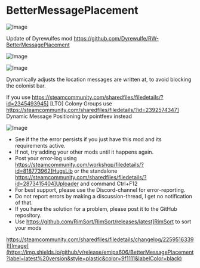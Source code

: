 # BetterMessagePlacement

![Image](https://i.imgur.com/buuPQel.png)

Update of Dyrewulfes mod
https://github.com/Dyrewulfe/RW-BetterMessagePlacement

![Image](https://i.imgur.com/pufA0kM.png)

	
![Image](https://i.imgur.com/Z4GOv8H.png)


Dynamically adjusts the location messages are written at, to avoid blocking the colonist bar.

If you use  https://steamcommunity.com/sharedfiles/filedetails/?id=2345493945] [LTO] Colony Groups use  https://steamcommunity.com/sharedfiles/filedetails/?id=2392574347] Dynamic Message Positioning by pointfeev instead


![Image](https://i.imgur.com/PwoNOj4.png)



-  See if the the error persists if you just have this mod and its requirements active.
-  If not, try adding your other mods until it happens again.
-  Post your error-log using https://steamcommunity.com/workshop/filedetails/?id=818773962]HugsLib or the standalone https://steamcommunity.com/sharedfiles/filedetails/?id=2873415404]Uploader and command Ctrl+F12
-  For best support, please use the Discord-channel for error-reporting.
-  Do not report errors by making a discussion-thread, I get no notification of that.
-  If you have the solution for a problem, please post it to the GitHub repository.
-  Use https://github.com/RimSort/RimSort/releases/latest]RimSort to sort your mods



https://steamcommunity.com/sharedfiles/filedetails/changelog/2259516339]![Image](https://img.shields.io/github/v/release/emipa606/BetterMessagePlacement?label=latest%20version&style=plastic&color=9f1111&labelColor=black)

